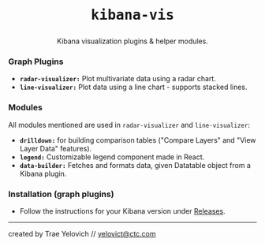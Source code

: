 <h1 align="center"><pre>kibana-vis</pre></h1>
<p align="center">Kibana visualization plugins & helper modules.</p>

### Graph Plugins

- **`radar-visualizer:`** Plot multivariate data using a radar chart.
- **`line-visualizer:`** Plot data using a line chart - supports stacked lines.

### Modules

All modules mentioned are used in `radar-visualizer` and `line-visualizer`:

- **`drilldown:`** for building comparison tables ("Compare Layers" and "View Layer Data" features).
- **`legend:`** Customizable legend component made in React.
- **`data-builder:`** Fetches and formats data, given Datatable object from a Kibana plugin.

### Installation (graph plugins)

- Follow the instructions for your Kibana version under [Releases](https://github.com/ctc-oss/kibana-vis/releases).

---

created by Trae Yelovich // <yelovict@ctc.com>
